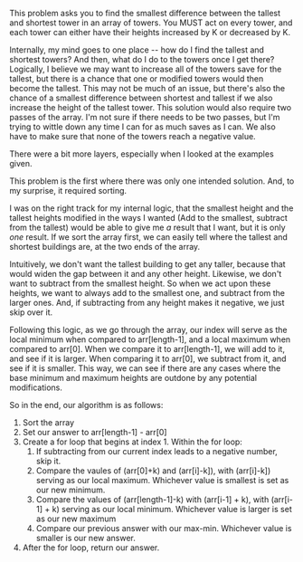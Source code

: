 This problem asks you to find the smallest difference between the tallest and shortest tower in an array of towers. You MUST act on every tower, and each tower can either have their heights increased by K or decreased by K.

Internally, my mind goes to one place -- how do I find the tallest and shortest towers? And then, what do I do to the towers once I get there? Logically, I believe we may want to increase all of the towers save for the tallest, but there is a chance that one or modified towers would then become the tallest. This may not be much of an issue, but there's also the chance of a smallest difference between shortest and tallest if we also increase the height of the tallest tower. This solution would also require two passes of the array. I'm not sure if there needs to be two passes, but I'm trying to wittle down any time I can for as much saves as I can. We also have to make sure that none of the towers reach a negative value.

There were a bit more layers, especially when I looked at the examples given.

This problem is the first where there was only one intended solution. And, to my surprise, it required sorting.

I was on the right track for my internal logic, that the smallest height and the tallest heights modified in the ways I wanted (Add to the smallest, subtract from the tallest) would be able to give me _a_ result that I want, but it is only _one_ result. If we sort the array first, we can easily tell where the tallest and shortest buildings are, at the two ends of the array.

Intuitively, we don't want the tallest building to get any taller, because that would widen the gap between it and any other height. Likewise, we don't want to subtract from the smallest height. So when we act upon these heights, we want to always add to the smallest one, and subtract from the larger ones. And, if subtracting from any height makes it negative, we just skip over it.

Following this logic, as we go through the array, our index will serve as the local minimum when compared to arr[length-1], and a local maximum when compared to arr[0]. When we compare it to arr[length-1], we will add to it, and see if it is larger. When comparing it to arr[0], we subtract from it, and see if it is smaller. This way, we can see if there are any cases where the base minimum and maximum heights are outdone by any potential modifications.

So in the end, our algorithm is as follows:
1. Sort the array
2. Set our answer to arr[length-1] - arr[0]
3. Create a for loop that begins at index 1. Within the for loop:
	1. If subtracting from our current index leads to a negative number, skip it.
	2. Compare the vaules of (arr[0]+k) and (arr[i]-k]), with (arr[i]-k]) serving as our local maximum. Whichever value is smallest is set as our new minimum.
	3. Compare the values of (arr[length-1]-k) with (arr[i-1] + k), with (arr[i-1] + k) serving as our local minimum. Whichever value is larger is set as our new maximum
	4. Compare our previous answer with our max-min. Whichever value is smaller is our new answer.
4. After the for loop, return our answer.
